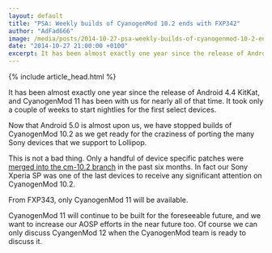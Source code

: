 ```yaml
---
layout: default
title: "PSA: Weekly builds of CyanogenMod 10.2 ends with FXP342"
author: "AdFad666"
image: /media/posts/2014-10-27-psa-weekly-builds-of-cyanogenmod-10-2-ends-with-fxp342.jpg
date: "2014-10-27 21:00:00 +0100"
excerpt: It has been almost exactly one year since the release of Android 4.4 KitKat, and CyanogenMod 11 has been with us for nearly all of that time. It took only a couple of weeks to start nightlies for the first select devices...
---
```


{% include article_head.html %}

It has been almost exactly one year since the release of Android 4.4 KitKat, and CyanogenMod 11 has been with us for nearly all of that time. It took only a couple of weeks to start nightlies for the first select devices.

Now that Android 5.0 is almost upon us, we have stopped builds of CyanogenMod 10.2 as we get ready for the craziness of porting the many Sony devices that we support to Lollipop.

This is not a bad thing. Only a handful of device specific patches were <a title="" href="http://review.cyanogenmod.org/#/q/status:merged+branch:cm-10.2,n,z" target="_blank">merged into the cm-10.2 branch</a> in the past six months. In fact our Sony Xperia SP was one of the last devices to receive any significant attention on CyanogenMod 10.2.

From FXP343, only CyanogenMod 11 will be available.

CyanogenMod 11 will continue to be built for the foreseeable future, and we want to increase our AOSP efforts in the near future too. Of course we can only discuss CyangenMod 12 when the CyanogenMod team is ready to discuss it.